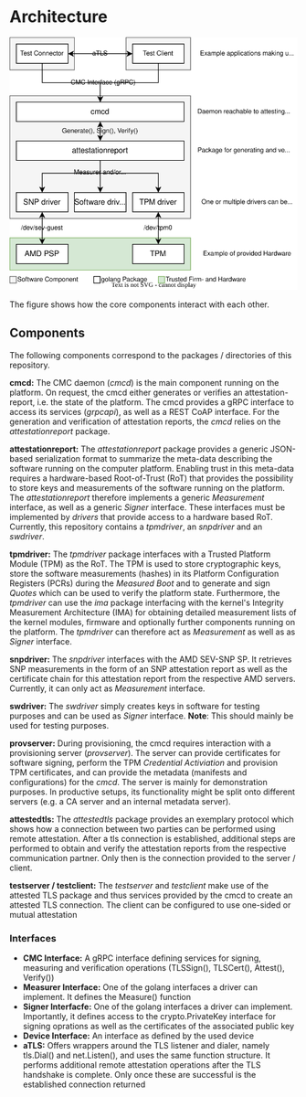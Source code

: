 # Architecture

![CMC, attestation drivers and exemplary test-connector and client as well as interface descriptions](./architecture.svg)

The figure shows how the core components interact with each other.


## Components
The following components correspond to the packages / directories of this repository.

__cmcd:__
The CMC daemon (*cmcd*) is the main component running on the platform. On request, the cmcd either
generates or verifies an attestation-report, i.e. the state of the platform. The cmcd provides
a gRPC interface to access its services (*grpcapi*), as well as a REST CoAP interface. For the
generation and verification of attestation reports, the *cmcd* relies on the *attestationreport*
package.

__attestationreport:__
The *attestationreport* package provides a generic JSON-based serialization format to summarize
the meta-data describing the software running on the computer platform. Enabling trust in this
meta-data requires a hardware-based Root-of-Trust (RoT) that provides the possibility to store keys
and measurements of the software running on the platform. The *attestationreport* therefore
implements a generic *Measurement* interface, as well as a generic *Signer* interface.
These interfaces must be implemented by *drivers* that provide access to a hardware based RoT.
Currently, this repository contains a *tpmdriver*, an *snpdriver* and an *swdriver*.

__tpmdriver:__
The *tpmdriver* package interfaces with a Trusted Platform Module (TPM) as the RoT.
The TPM is used to store cryptographic keys, store the software measurements (hashes) in its
Platform Configuration Registers (PCRs) during the *Measured Boot* and to generate and sign *Quotes*
which can be used to verify the platform state. Furthermore, the *tpmdriver* can use the *ima*
package interfacing with the kernel's Integrity Measurement Architecture (IMA) for obtaining
detailed measurement lists of the kernel modules, firmware and optionally further components
running on the platform. The *tpmdriver* can therefore act as *Measurement* as well as as
*Signer* interface.

__snpdriver:__
The *snpdriver* interfaces with the AMD SEV-SNP SP. It retrieves SNP measurements in the form of
an SNP attestation report as well as the certificate chain for this attestation report from the
respective AMD servers. Currently, it can only act as *Measurement* interface.

__swdriver:__
The *swdriver* simply creates keys in software for testing purposes and can be used as *Signer*
interface. **Note**: This should mainly be used for testing purposes.

__provserver:__
During provisioning, the cmcd requires interaction with a provisioning server (*provserver*). The
server can provide certificates for software signing, perform the TPM *Credential Activiation* and
provision TPM certificates, and can provide the metadata (manifests and configurations) for the
*cmcd*. The server is mainly for demonstration purposes. In productive setups, its functionality
might be split onto different servers (e.g. a CA server and an internal metadata server).

__attestedtls:__
The *attestedtls* package provides an exemplary protocol which shows how a connection between two parties can be performed using remote attestation. After a tls connection is established, additional steps are performed to obtain and verify the attestation reports from the respective communication partner. Only then is the connection provided to the server / client.

__testserver / testclient:__
The *testserver* and *testclient* make use of the attested TLS package and thus services provided by the cmcd to create an attested TLS connection. The client can be configured to use one-sided or mutual attestation

### Interfaces
- __CMC Interface:__ A gRPC interface defining services for signing, measuring and verification operations (TLSSign(), TLSCert(), Attest(), Verify())
- __Measurer Interface:__ One of the golang interfaces a driver can implement. It defines the Measure() function
- __Signer Interfacfe:__ One of the golang interfaces a driver can implement. Importantly, it defines access to the crypto.PrivateKey interface for signing oprations as well as the certificates of the associated public key
- __Device Interface:__ An interface as defined by the used device
- __aTLS:__ Offers wrappers around the TLS listener and dialer, namely tls.Dial() and net.Listen(), and uses the same function structure. It performs additional remote attestation operations after the TLS handshake is complete. Only once these are successful is the established connection returned
